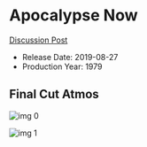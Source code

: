 # Apocalypse Now

[Discussion Post](https://www.avsforum.com/threads/bass-eq-for-filtered-movies.2995212/post-58470962)

* Release Date: 2019-08-27
* Production Year: 1979

## Final Cut Atmos

![img 0](https://i.imgur.com/gHnu7a8.jpg)

![img 1](https://i.imgur.com/PmrUa6H.png)

